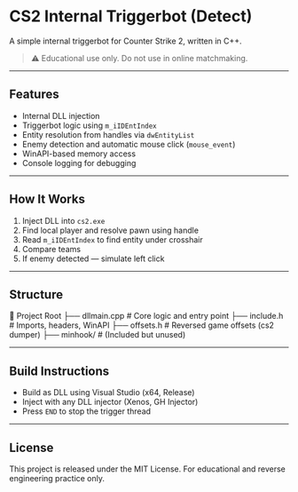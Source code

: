 # CS2 Internal Triggerbot (Detect)

A simple internal triggerbot for Counter Strike 2, written in C++.

> ⚠️ Educational use only. Do not use in online matchmaking.

---

## Features

- Internal DLL injection
- Triggerbot logic using `m_iIDEntIndex`
- Entity resolution from handles via `dwEntityList`
- Enemy detection and automatic mouse click (`mouse_event`)
- WinAPI-based memory access
- Console logging for debugging

---

## How It Works

1. Inject DLL into `cs2.exe`
2. Find local player and resolve pawn using handle
3. Read `m_iIDEntIndex` to find entity under crosshair
4. Compare teams
5. If enemy detected — simulate left click

---

## Structure

📁 Project Root
├── dllmain.cpp # Core logic and entry point
├── include.h # Imports, headers, WinAPI
├── offsets.h # Reversed game offsets (cs2 dumper)
├── minhook/ # (Included but unused)

---

## Build Instructions

- Build as DLL using Visual Studio (x64, Release)
- Inject with any DLL injector (Xenos, GH Injector)
- Press `END` to stop the trigger thread

---

## License

This project is released under the MIT License.
For educational and reverse engineering practice only.
